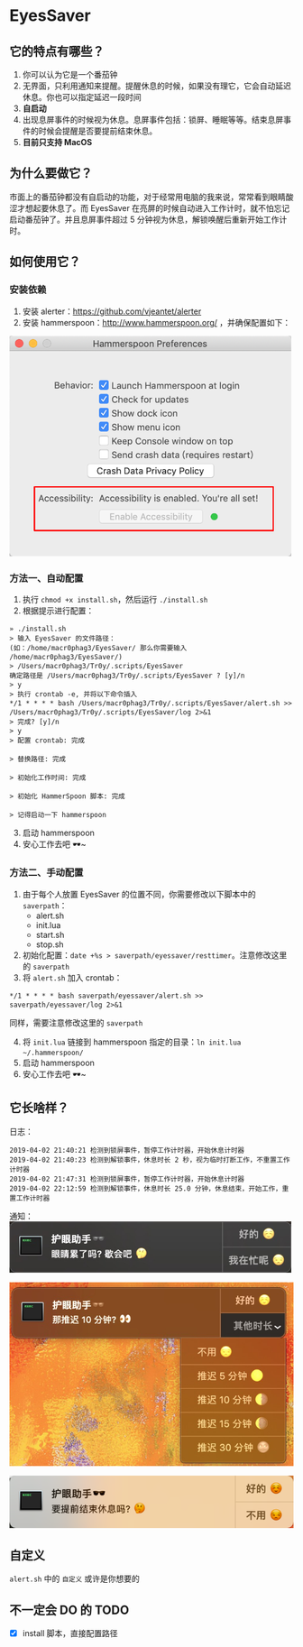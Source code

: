# EyesSaver
## 它的特点有哪些？
1. 你可以认为它是一个番茄钟
2. 无界面，只利用通知来提醒。提醒休息的时候，如果没有理它，它会自动延迟休息。你也可以指定延迟一段时间
3. **自启动**
4. 出现息屏事件的时候视为休息。息屏事件包括：锁屏、睡眠等等。结束息屏事件的时候会提醒是否要提前结束休息。
5. **目前只支持 MacOS**

## 为什么要做它？
市面上的番茄钟都没有自启动的功能，对于经常用电脑的我来说，常常看到眼睛酸涩才想起要休息了。而 EyesSaver 在亮屏的时候自动进入工作计时，就不怕忘记启动番茄钟了。并且息屏事件超过 5 分钟视为休息，解锁唤醒后重新开始工作计时。

## 如何使用它？
### 安装依赖
1. 安装 alerter：https://github.com/vjeantet/alerter
2. 安装 hammerspoon：http://www.hammerspoon.org/ ，并确保配置如下：
<img src="https://raw.githubusercontent.com/Macr0phag3/EyesSaver/master/pics/hammer.png" width="500"/>

### 方法一、自动配置
1. 执行 `chmod +x install.sh`，然后运行 `./install.sh`
2. 根据提示进行配置：
```
» ./install.sh
> 输入 EyesSaver 的文件路径：
(如：/home/macr0phag3/EyesSaver/ 那么你需要输入 /home/macr0phag3/EyesSaver/)
> /Users/macr0phag3/Tr0y/.scripts/EyesSaver
确定路径是 /Users/macr0phag3/Tr0y/.scripts/EyesSaver ? [y]/n
> y
> 执行 crontab -e, 并将以下命令插入
*/1 * * * * bash /Users/macr0phag3/Tr0y/.scripts/EyesSaver/alert.sh >> /Users/macr0phag3/Tr0y/.scripts/EyesSaver/log 2>&1
> 完成? [y]/n
> y
> 配置 crontab: 完成

> 替换路径: 完成

> 初始化工作时间: 完成

> 初始化 HammerSpoon 脚本: 完成

> 记得启动一下 hammerspoon
```

3. 启动 hammerspoon
4. 安心工作去吧 🕶~

### 方法二、手动配置
1. 由于每个人放置 EyesSaver 的位置不同，你需要修改以下脚本中的 `saverpath`：
    - alert.sh
    - init.lua
    - start.sh
    - stop.sh
2. 初始化配置：`date +%s > saverpath/eyessaver/resttimer`。注意修改这里的 `saverpath`
3. 将 `alert.sh` 加入 crontab：
```
*/1 * * * * bash saverpath/eyessaver/alert.sh >> saverpath/eyessaver/log 2>&1
```
同样，需要注意修改这里的 `saverpath`

4. 将 `init.lua` 链接到 hammerspoon 指定的目录：`ln init.lua ~/.hammerspoon/`
5. 启动 hammerspoon
6. 安心工作去吧 🕶~

## 它长啥样？
日志：
```
2019-04-02 21:40:21 检测到锁屏事件，暂停工作计时器，开始休息计时器
2019-04-02 21:40:23 检测到解锁事件，休息时长 2 秒，视为临时打断工作，不重置工作计时器
2019-04-02 21:47:31 检测到锁屏事件，暂停工作计时器，开始休息计时器
2019-04-02 22:12:59 检测到解锁事件，休息时长 25.0 分钟，休息结束，开始工作，重置工作计时器
```


通知：
<img src="https://raw.githubusercontent.com/Macr0phag3/EyesSaver/master/pics/rest.png" width="500"/>

![](https://github.com/Macr0phag3/EyesSaver/blob/master/pics/postpone.png)

![](https://github.com/Macr0phag3/EyesSaver/blob/master/pics/cancel.png)


## 自定义
`alert.sh` 中的 `自定义` 或许是你想要的


## 不一定会 DO 的 TODO
- [x] install 脚本，直接配置路径













